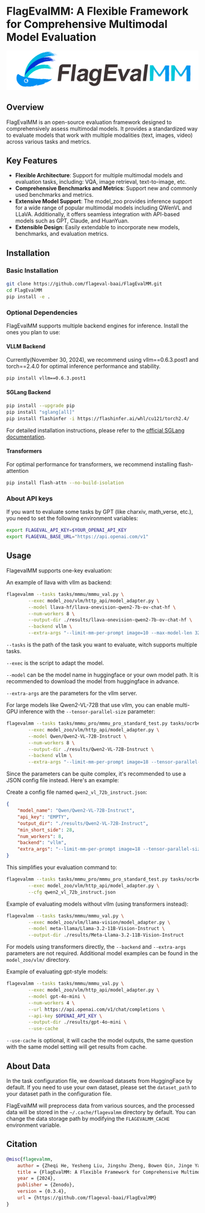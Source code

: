 # FlagEvalMM: A Flexible Framework for Comprehensive Multimodal Model Evaluation

![FlagEvalMM Logo](assets/logo.png)

## Overview

FlagEvalMM is an open-source evaluation framework designed to comprehensively assess multimodal models. It provides a standardized way to evaluate models that work with multiple modalities (text, images, video) across various tasks and metrics.

## Key Features

- **Flexible Architecture**: Support for multiple multimodal models and evaluation tasks, including: VQA, image retrieval, text-to-image, etc.
- **Comprehensive Benchmarks and Metrics**: Support new and commonly used benchmarks and metrics.
- **Extensive Model Support**: The model_zoo provides inference support for a wide range of popular multimodal models including QWenVL and LLaVA. Additionally, it offers seamless integration with API-based models such as GPT, Claude, and HuanYuan.
- **Extensible Design**: Easily extendable to incorporate new models, benchmarks, and evaluation metrics.

## Installation

### Basic Installation

```bash
git clone https://github.com/flageval-baai/FlagEvalMM.git
cd FlagEvalMM
pip install -e .
```

### Optional Dependencies

FlagEvalMM supports multiple backend engines for inference. Install the ones you plan to use:

#### VLLM Backend

Currently(November 30, 2024), we recommend using vllm==0.6.3.post1 and torch==2.4.0 for optimal inference performance and stability.

```bash
pip install vllm==0.6.3.post1
```

#### SGLang Backend

```bash
pip install --upgrade pip
pip install "sglang[all]"
pip install flashinfer -i https://flashinfer.ai/whl/cu121/torch2.4/
```

For detailed installation instructions, please refer to the [official SGLang documentation](https://sgl-project.github.io/start/install.html).

#### Transformers

For optimal performance for transformers, we recommend installing flash-attention

```bash
pip install flash-attn --no-build-isolation
```

### About API keys

If you want to evaluate some tasks by GPT (like charxiv, math_verse, etc.), you need to set the following environment variables:

```bash
export FLAGEVAL_API_KEY=$YOUR_OPENAI_API_KEY
export FLAGEVAL_BASE_URL="https://api.openai.com/v1"
```

## Usage

FlagevalMM supports one-key evaluation:

An example of llava with vllm as backend:

```bash
flagevalmm --tasks tasks/mmmu/mmmu_val.py \
        --exec model_zoo/vlm/http_api/model_adapter.py \
        --model llava-hf/llava-onevision-qwen2-7b-ov-chat-hf \
        --num-workers 8 \
        --output-dir ./results/llava-onevision-qwen2-7b-ov-chat-hf \
        --backend vllm \
        --extra-args "--limit-mm-per-prompt image=10 --max-model-len 32768"
```

`--tasks` is the path of the task you want to evaluate, witch supports multiple tasks.

`--exec` is the script to adapt the model.

`--model` can be the model name in huggingface or your own model path. It is recommended to download the model from huggingface in advance.

`--extra-args` are the parameters for the vllm server.

For large models like Qwen2-VL-72B that use vllm, you can enable multi-GPU inference with the `--tensor-parallel-size` parameter:

```bash
flagevalmm --tasks tasks/mmmu_pro/mmmu_pro_standard_test.py tasks/ocrbench/ocrbench_test.py \
        --exec model_zoo/vlm/http_api/model_adapter.py \
        --model Qwen/Qwen2-VL-72B-Instruct \
        --num-workers 8 \
        --output-dir ./results/Qwen2-VL-72B-Instruct \
        --backend vllm \
        --extra-args "--limit-mm-per-prompt image=18 --tensor-parallel-size 4 --max-model-len 32768 --trust-remote-code --mm-processor-kwargs '{\"max_dynamic_patch\":4}'"
```

Since the parameters can be quite complex, it's recommended to use a JSON config file instead. Here's an example:

Create a config file named `qwen2_vl_72b_instruct.json`:

```json
{
    "model_name": "Qwen/Qwen2-VL-72B-Instruct",
    "api_key": "EMPTY",
    "output_dir": "./results/Qwen2-VL-72B-Instruct",
    "min_short_side": 28,
    "num_workers": 8,
    "backend": "vllm",
    "extra_args": "--limit-mm-per-prompt image=18 --tensor-parallel-size 4 --max-model-len 32768 --trust-remote-code --mm-processor-kwargs '{\"max_dynamic_patch\":4}'"
}
```

This simplifies your evaluation command to:

```bash
flagevalmm --tasks tasks/mmmu_pro/mmmu_pro_standard_test.py tasks/ocrbench/ocrbench_test.py \
        --exec model_zoo/vlm/http_api/model_adapter.py \
        --cfg qwen2_vl_72b_instruct.json
```

Example of evaluating models without vllm (using transformers instead):

```bash
flagevalmm --tasks tasks/mmmu/mmmu_val.py \
        --exec model_zoo/vlm/llama-vision/model_adapter.py \
        --model meta-llama/Llama-3.2-11B-Vision-Instruct \
        --output-dir ./results/Meta-Llama-3.2-11B-Vision-Instruct
```

For models using transformers directly, the `--backend` and `--extra-args` parameters are not required. Additional model examples can be found in the `model_zoo/vlm/` directory.

Example of evaluating gpt-style models:

```bash
flagevalmm --tasks tasks/mmmu/mmmu_val.py \
        --exec model_zoo/vlm/http_api/model_adapter.py \
        --model gpt-4o-mini \
        --num-workers 4 \
        --url https://api.openai.com/v1/chat/completions \
        --api-key $OPENAI_API_KEY \
        --output-dir ./results/gpt-4o-mini \
        --use-cache
```

`--use-cache` is optional, it will cache the model outputs, the same question with the same model setting will get results from cache.

## About Data

In the task configuration file, we download datasets from HuggingFace by default. If you need to use your own dataset, please set the `dataset_path` to your dataset path in the configuration file.

FlagEvalMM will preprocess data from various sources, and the processed data will be stored in the `~/.cache/flagevalmm` directory by default. You can change the data storage path by modifying the `FLAGEVALMM_CACHE` environment variable.

## Citation

```bibtex
@misc{flagevalmm,
    author = {Zheqi He, Yesheng Liu, Jingshu Zheng, Bowen Qin, Jinge Yao, Richen Xuan and Xi Yang},
    title = {FlagEvalMM: A Flexible Framework for Comprehensive Multimodal Model Evaluation},
    year = {2024},
    publisher = {Zenodo},
    version = {0.3.4},
    url = {https://github.com/flageval-baai/FlagEvalMM}
}
```
